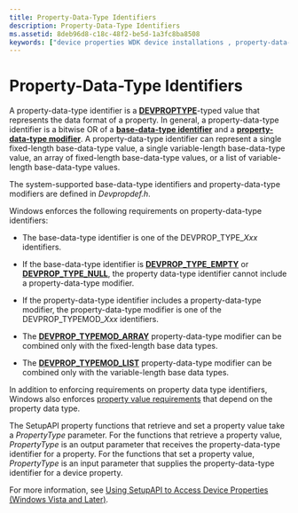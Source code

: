 ```yaml
---
title: Property-Data-Type Identifiers
description: Property-Data-Type Identifiers
ms.assetid: 8deb96d8-c18c-48f2-be5d-1a3fc8ba8508
keywords: ["device properties WDK device installations , property-data-type identifiers"]
---
```


# Property-Data-Type Identifiers


A property-data-type identifier is a [**DEVPROPTYPE**](https://msdn.microsoft.com/library/windows/hardware/ff543546)-typed value that represents the data format of a property. In general, a property-data-type identifier is a bitwise OR of a [**base-data-type identifier**](https://msdn.microsoft.com/library/windows/hardware/ff537793) and a [**property-data-type modifier**](https://msdn.microsoft.com/library/windows/hardware/ff549770). A property-data-type identifier can represent a single fixed-length base-data-type value, a single variable-length base-data-type value, an array of fixed-length base-data-type values, or a list of variable-length base-data-type values.

The system-supported base-data-type identifiers and property-data-type modifiers are defined in *Devpropdef.h*.

Windows enforces the following requirements on property-data-type identifiers:

-   The base-data-type identifier is one of the DEVPROP\_TYPE\_*Xxx* identifiers.

-   If the base-data-type identifier is [**DEVPROP\_TYPE\_EMPTY**](https://msdn.microsoft.com/library/windows/hardware/ff543585) or [**DEVPROP\_TYPE\_NULL**](https://msdn.microsoft.com/library/windows/hardware/ff543602), the property data-type identifier cannot include a property-data-type modifier.

-   If the property-data-type identifier includes a property-data-type modifier, the property-data-type modifier is one of the DEVPROP\_TYPEMOD\_*Xxx* identifiers.

-   The [**DEVPROP\_TYPEMOD\_ARRAY**](https://msdn.microsoft.com/library/windows/hardware/ff543556) property-data-type modifier can be combined only with the fixed-length base data types.

-   The [**DEVPROP\_TYPEMOD\_LIST**](https://msdn.microsoft.com/library/windows/hardware/ff543559) property-data-type modifier can be combined only with the variable-length base data types.

In addition to enforcing requirements on property data type identifiers, Windows also enforces [property value requirements](property-value-requirements.md) that depend on the property data type.

The SetupAPI property functions that retrieve and set a property value take a *PropertyType* parameter. For the functions that retrieve a property value, *PropertyType* is an output parameter that receives the property-data-type identifier for a property. For the functions that set a property value, *PropertyType* is an input parameter that supplies the property-data-type identifier for a device property.

For more information, see [Using SetupAPI to Access Device Properties (Windows Vista and Later)](using-setupapi-to-access-device-properties--windows-vista-and-later-.md).

 

 






